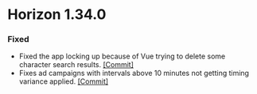 # Horizon 1.34.0


### Fixed

- Fixed the app locking up because of Vue trying to delete some character search results. [[Commit]](https://github.com/Fchat-Horizon/Horizon/commit/97dff91e82af3f5f2696c188b222a369d883a9f4)
- Fixes ad campaigns with intervals above 10 minutes not getting timing variance applied. [[Commit]](https://github.com/Fchat-Horizon/Horizon/commit/0a38968b288b583885e131ee9b8f27451c46a563)
